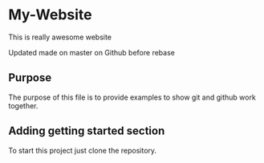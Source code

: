 # My-Website

This is really awesome website

Updated made on master on Github before rebase

## Purpose
The purpose of this file is to provide examples
to show git and github work together.

## Adding getting started section
To start this project just clone the repository.

